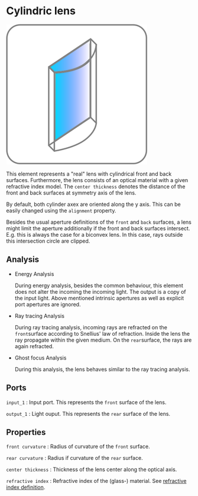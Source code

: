 # Cylindric lens

![Cylindric lens icon](../images/icons/node_cylindric_lens.svg)

This element represents a "real" lens with cylindrical front and back surfaces. Furthermore, the lens consists of an optical material with a given refractive index model. The `center thickness` denotes the distance of the front and back surfaces at symmetry axis of the lens.

By default, both cylinder axex are oriented along the y axis. This can be easily changed using the `alignment` property. 

Besides the usual aperture definitions of the `front` and `back` surfaces, a lens might limit the aperture additionally if the front and back surfaces intersect. E.g. this is always the case for a biconvex lens. In this case, rays outside this intersection circle are clipped.

## Analysis

- Energy Analysis

    During energy analysis, besides the common behaviour, this element does not alter the incoming the incoming light.
    The output is a copy of the input light. Above mentioned intrinsic apertures as well as explicit port apertures are ignored.

- Ray tracing Analysis

    During ray tracing analysis, incoming rays are refracted on the `front`surface according to Snellius' law of refraction.
    Inside the lens the ray propagate within the given medium. On the `rear`surface, the rays are again refracted.

- Ghost focus Analysis

    During this analysis, the lens behaves similar to the ray tracing analysis.


## Ports

`input_1`
: Input port. This represents the `front` surface of the lens.

`output_1`
: Light ouput. This represents the `rear` surface of the lens.

## Properties

`front curvature`
: Radius of curvature of the `front` surface.

`rear curvature`
: Radius if curvature of the `rear` surface.

`center thickness`
: Thickness of the lens center along the optical axis.

`refractive index`
: Refractive index of the (glass-) material. See [refractive index definition](../refractive_index.md).

